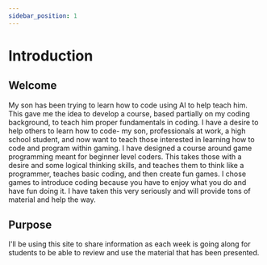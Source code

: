 ```yaml
---
sidebar_position: 1
---
```


# Introduction

## Welcome

My son has been trying to learn how to code using AI to help teach him.  This gave me the idea to develop a course, based partially on my coding background, to teach him proper fundamentals in coding.  I have a desire to help others to learn how to code- my son, professionals at work, a high school student, and now want to teach those interested in learning how to code and program within gaming.  I have designed a course around game programming meant for beginner level coders.  This takes those with a desire and some logical thinking skills, and teaches them to think like a programmer, teaches basic coding, and then create fun games.  I chose games to introduce coding because you have to enjoy what you do and have fun doing it.  I have taken this very seriously and will provide tons of material and help the way. 

## Purpose

I'll be using this site to share information as each week is going along for students to be able to review and use the material that has been presented.